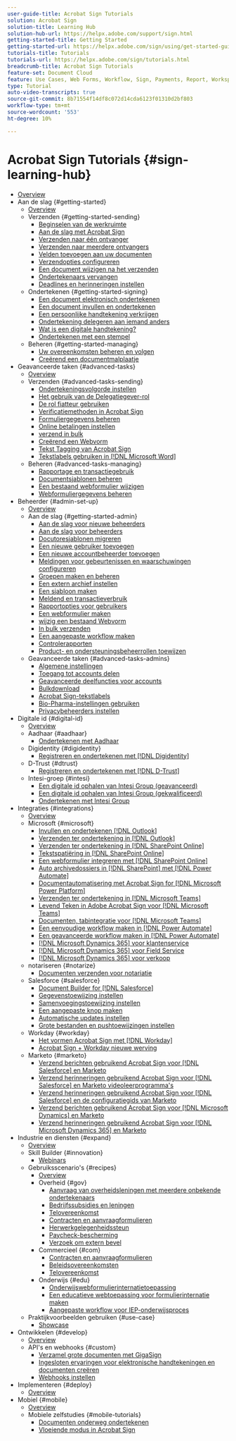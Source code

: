 ```yaml
---
user-guide-title: Acrobat Sign Tutorials
solution: Acrobat Sign
solution-title: Learning Hub
solution-hub-url: https://helpx.adobe.com/support/sign.html
getting-started-title: Getting Started
getting-started-url: https://helpx.adobe.com/sign/using/get-started-guide.html
tutorials-title: Tutorials
tutorials-url: https://helpx.adobe.com/sign/tutorials.html
breadcrumb-title: Acrobat Sign Tutorials
feature-set: Document Cloud
feature: Use Cases, Web Forms, Workflow, Sign, Payments, Report, Workspace, Deadline, Administration, Digital ID, Form, Integrations, Mobile, Skill Builder
type: Tutorial
auto-video-transcripts: true
source-git-commit: 8b71554f14df8c072d14cda6123f01310d2bf803
workflow-type: tm+mt
source-wordcount: '553'
ht-degree: 10%

---
```



# Acrobat Sign Tutorials {#sign-learning-hub}

+ [Overview](overview.md)
+ Aan de slag {#getting-started}
   + [Overview](sign-beginner-tutorials/beginner-users-overview.md)
   + Verzenden {#getting-started-sending}
      + [Beginselen van de werkruimte](sign-beginner-tutorials/quick-tour.md)
      + [Aan de slag met Acrobat Sign](sign-beginner-tutorials/new-sender.md)
      + [Verzenden naar één ontvanger](sign-beginner-tutorials/send-to-single-recipient.md)
      + [Verzenden naar meerdere ontvangers](sign-beginner-tutorials/send-to-multiple-recipients.md)
      + [Velden toevoegen aan uw documenten](sign-beginner-tutorials/adding-fields.md)
      + [Verzendopties configureren](sign-beginner-tutorials/sending-options.md)
      + [Een document wijzigen na het verzenden](sign-beginner-tutorials/modify-in-flight.md)
      + [Ondertekenaars vervangen](sign-beginner-tutorials/replace-signer.md)
      + [Deadlines en herinneringen instellen](sign-beginner-tutorials/set-deadlines-reminders.md)
   + Ondertekenen {#getting-started-signing}
      + [Een document elektronisch ondertekenen](sign-beginner-tutorials/electronically-sign-a-document.md)
      + [Een document invullen en ondertekenen](sign-beginner-tutorials/fill-and-sign.md)
      + [Een persoonlijke handtekening verkrijgen](sign-beginner-tutorials/sign-in-person.md)
      + [Ondertekening delegeren aan iemand anders](sign-beginner-tutorials/delegate-signing.md)
      + [Wat is een digitale handtekening?](sign-beginner-tutorials/sign-with-a-digital-signature.md)
      + [Ondertekenen met een stempel](sign-beginner-tutorials/sign-with-a-stamp.md)
   + Beheren {#getting-started-managing}
      + [Uw overeenkomsten beheren en volgen](sign-beginner-tutorials/manage-and-track.md)
      + [ Creërend een documentmalplaatje ](https://experienceleague.adobe.com/docs/document-cloud-learn/sign-learning-hub/admin-set-up/getting-started-admin/create-a-template.html)
+ Geavanceerde taken {#advanced-tasks}
   + [Overview](sign-advanced-users/advanced-users-overview.md)
   + Verzenden {#advanced-tasks-sending}
      + [Ondertekeningsvolgorde instellen](sign-advanced-users/setting-up-routing.md)
      + [Het gebruik van de Delegatiegever-rol](sign-advanced-users/delegate-signature.md)
      + [De rol fiatteur gebruiken](sign-advanced-users/add-an-approver.md)
      + [Verificatiemethoden in Acrobat Sign](sign-advanced-users/authentication-methods.md)
      + [Formuliergegevens beheren](sign-advanced-users/manage-form-data.md)
      + [Online betalingen instellen](sign-advanced-users/set-up-online-payments.md)
      + [ verzend in bulk ](https://experienceleague.adobe.com/docs/document-cloud-learn/sign-learning-hub/admin-set-up/getting-started-admin/megasign.html)
      + [ Creërend een Webvorm ](https://experienceleague.adobe.com/docs/document-cloud-learn/sign-learning-hub/admin-set-up/getting-started-admin/webform.html)
      + [ Tekst Tagging van Acrobat Sign ](https://experienceleague.adobe.com/docs/document-cloud-learn/sign-learning-hub/admin-set-up/advanced-tasks-admins/adobe-sign-text-tagging.html)
      + [Tekstlabels gebruiken in  [!DNL Microsoft Word]](sign-advanced-users/text-tagging-word.md)
   + Beheren {#advanced-tasks-managing}
      + [Rapportage en transactiegebruik](sign-advanced-users/creating-a-report.md)
      + [Documentsjablonen beheren](sign-advanced-users/edit-a-template.md)
      + [Een bestaand webformulier wijzigen](sign-advanced-users/modify-webform.md)
      + [Webformuliergegevens beheren](sign-advanced-users/manage-webform-data.md)
+ Beheerder {#admin-set-up}
   + [Overview](admin/intro-admin-overview.md)
   + Aan de slag {#getting-started-admin}
      + [Aan de slag voor nieuwe beheerders](admin/get-started-admin.md)
      + [Aan de slag voor beheerders](admin/up-and-running-admin.md)
      + [Docutoresjablonen migreren](admin/docusign-templates.md)
      + [Een nieuwe gebruiker toevoegen](admin/add-users-to-your-account.md)
      + [Een nieuwe accountbeheerder toevoegen](admin/add-admin.md)
      + [Meldingen voor gebeurtenissen en waarschuwingen configureren](admin/set-up-shared-events-and-alert.md)
      + [Groepen maken en beheren](admin/create-and-manage-groups.md)
      + [Een extern archief instellen](admin/set-up-your-external-archive.md)
      + [Een sjabloon maken](sign-advanced-users/create-a-template.md)
      + [ Meldend en transactieverbruik ](https://experienceleague.adobe.com/en/docs/document-cloud-learn/sign-learning-hub/advanced-tasks/advanced-tasks-managing/creating-a-report)
      + [Rapportopties voor gebruikers](admin/report-options.md)
      + [Een webformulier maken](sign-advanced-users/webform.md)
      + [ wijzig een bestaand Webvorm ](https://experienceleague.adobe.com/docs/document-cloud-learn/sign-learning-hub/advanced-tasks/advanced-tasks-managing/modify-webform.html)
      + [In bulk verzenden](sign-advanced-users/megasign.md)
      + [Een aangepaste workflow maken](admin/building-a-custom-workflow.md)
      + [Controlerapporten](admin/audit-reports.md)
      + [Product- en ondersteuningsbeheerrollen toewijzen](admin/promote-admin.md)
   + Geavanceerde taken {#advanced-tasks-admins}
      + [Algemene instellingen](admin/learn-about-global-settings.md)
      + [Toegang tot accounts delen](admin/share-account-access.md)
      + [Geavanceerde deelfuncties voor accounts](admin/advanced-account-sharing.md)
      + [Bulkdownload](admin/bulk-download-tool.md)
      + [Acrobat Sign-tekstlabels](sign-advanced-users/adobe-sign-text-tagging.md)
      + [Bio-Pharma-instellingen gebruiken](admin/use-bio-pharma-settings.md)
      + [Privacybeheerders instellen](admin/privacy.md)
+ Digitale id {#digital-id}
   + [Overview](digitalid/digitalid-overview.md)
   + Aadhaar {#aadhaar}
      + [Ondertekenen met Aadhaar](digitalid/aadhaar-sign.md)
   + Digidentity {#digidentity}
      + [Registreren en ondertekenen met  [!DNL Digidentity]](digitalid/digidentity-sign.md)
   + D-Trust {#dtrust}
      + [Registreren en ondertekenen met [!DNL D-Trust]](digitalid/d-trust.md)
   + Intesi-groep {#intesi}
      + [Een digitale id ophalen van Intesi Group (geavanceerd)](digitalid/intesi-advanced.md)
      + [Een digitale id ophalen van Intesi Group (gekwalificeerd)](digitalid/intesi-qualified.md)
      + [Ondertekenen met Intesi Group](digitalid/intesi-sign.md)
+ Integraties {#integrations}
   + [Overview](integrations/integrations-overview.md)
   + Microsoft {#microsoft}
      + [Invullen en ondertekenen  [!DNL Outlook]](integrations/fill-and-sign-doc-microsoft-outlook.md)
      + [Verzenden ter ondertekening in  [!DNL Outlook]](integrations/send-for-signature-with-outlook.md)
      + [Verzenden ter ondertekening in  [!DNL SharePoint Online]](integrations/send-for-signature-with-sharepoint-online.md)
      + [Tekstspatiëring in  [!DNL SharePoint Online]](integrations/track-an-agreement-with-sharepoint-online.md)
      + [Een webformulier integreren met  [!DNL SharePoint Online]](integrations/integrate-web-form-sharepoint-online.md)
      + [Auto archivedossiers in  [!DNL SharePoint]  met  [!DNL Power Automate]](integrations/auto-archive-sharepoint-power-automate.md)
      + [Documentautomatisering met Acrobat Sign for  [!DNL Microsoft Power Platform]](integrations/documentautomation.md)
      + [Verzenden ter ondertekening in  [!DNL Microsoft Teams]](integrations/adobe-sign-teams-mortgage.md)
      + [ Levend Teken in Adobe Acrobat Sign voor  [!DNL Microsoft Teams]](integrations/live-sign-microsoft-teams.md)
      + [Documenten, tabintegratie voor  [!DNL Microsoft Teams]](integrations/acrobat-sign-teams-documents-tab.md)
      + [Een eenvoudige workflow maken in  [!DNL Power Automate]](integrations/simple-workflow-power-automate.md)
      + [Een geavanceerde workflow maken in  [!DNL Power Automate]](integrations/advanced-workflow-power-automate.md)
      + [[!DNL Microsoft Dynamics 365] voor klantenservice](integrations/dynamics-customer-service.md)
      + [[!DNL Microsoft Dynamics 365] voor Field Service](integrations/dynamics-field-service.md)
      + [[!DNL Microsoft Dynamics 365] voor verkoop](integrations/dynamics-sales.md)
   + notariseren {#notarize}
      + [Documenten verzenden voor notariatie](integrations/send-document-notarize.md)
   + Salesforce {#salesforce}
      + [Document Builder for  [!DNL Salesforce]](integrations/create-an-agreement-template.md)
      + [Gegevenstoewijzing instellen](integrations/set-up-data-mapping.md)
      + [Samenvoegingstoewijzing instellen](integrations/set-up-merging-map.md)
      + [Een aangepaste knop maken](integrations/create-a-custom-button.md)
      + [Automatische updates instellen](integrations/salesforce-automatic-updates.md)
      + [Grote bestanden en pushtoewijzingen instellen](integrations/salesforce-large-files.md)
   + Workday {#workday}
      + [Het vormen Acrobat Sign met  [!DNL Workday]](integrations/workday.md)
      + [Acrobat Sign + Workday nieuwe werving](integrations/acrobat-sign-workday-onboarding.md)
   + Marketo {#marketo}
      + [Verzend berichten gebruikend Acrobat Sign voor  [!DNL Salesforce]  en Marketo](integrations/marketo-salesforce-sms.md)
      + [Verzend herinneringen gebruikend Acrobat Sign voor  [!DNL Salesforce]  en Marketo videoleerprogramma&#39;s](integrations/marketo-salesforce-reminder-video.md)
      + [Verzend herinneringen gebruikend Acrobat Sign voor  [!DNL Salesforce]  en de configuratiegids van Marketo](integrations/marketo-salesforce-reminder.md)
      + [Verzend berichten gebruikend Acrobat Sign voor  [!DNL Microsoft Dynamics]  en Marketo](integrations/marketo-dynamics-sms.md)
      + [Verzend herinneringen gebruikend Acrobat Sign voor  [!DNL Microsoft Dynamics 365]  en Marketo](integrations/marketo-dynamics-reminder.md)
+ Industrie en diensten {#expand}
   + [Overview](sign-usecase/expand-inspire-overview.md)
   + Skill Builder {#innovation}
      + [Webinars](sign-usecase/innovation-series.md)
   + Gebruiksscenario&#39;s {#recipes}
      + [Overview](sign-usecase/recipes.md)
      + Overheid {#gov}
         + [Aanvraag van overheidsleningen met meerdere onbekende ondertekenaars](sign-usecase/webform-multiple-signers.md)
         + [Bedrijfssubsidies en leningen](sign-usecase/usecasegovgrants.md)
         + [Telovereenkomst](sign-usecase/usecasegovtelework.md)
         + [Contracten en aanvraagformulieren](sign-usecase/usecasegovcontracts.md)
         + [Herwerkgelegenheidssteun](sign-usecase/usecasegovreemployment.md)
         + [Paycheck-bescherming](sign-usecase/usecasegovpaycheck.md)
         + [Verzoek om extern bevel](sign-usecase/usecasegovremote.md)
      + Commercieel {#com}
         + [Contracten en aanvraagformulieren](sign-usecase/usecasecomcontracts.md)
         + [Beleidsovereenkomsten](sign-usecase/usecasecompolicy.md)
         + [Telovereenkomst](sign-usecase/usecasecomtelework.md)
      + Onderwijs {#edu}
         + [Onderwijswebformulierinternatietoepassing](sign-usecase/usecase-edu-intern.md)
         + [Een educatieve webtoepassing voor formulierinternatie maken](sign-usecase/usecase-edu-intern-create.md)
         + [Aangepaste workflow voor IEP-onderwijsproces](sign-usecase/usecase-edu-iep.md)
   + Praktijkvoorbeelden gebruiken {#use-case}
      + [Showcase](sign-usecase/use-case-showcase.md)
+ Ontwikkelen {#develop}
   + [Overview](develop/develop-overview.md)
   + API&#39;s en webhooks {#custom}
      + [Verzamel grote documenten met GigaSign](develop/gigasign.md)
      + [Ingesloten ervaringen voor elektronische handtekeningen en documenten creëren](develop/embeddedesignature.md)
      + [Webhooks instellen](develop/webhooks.md)
+ Implementeren {#deploy}
   + [Overview](deploy-overview.md)
+ Mobiel {#mobile}
   + [Overview](mobile/mobile-overview.md)
   + Mobiele zelfstudies {#mobile-tutorials}
      + [Documenten onderweg ondertekenen](mobile/sign-mobile.md)
      + [Vloeiende modus in Acrobat Sign](mobile/liquidmode.md)

